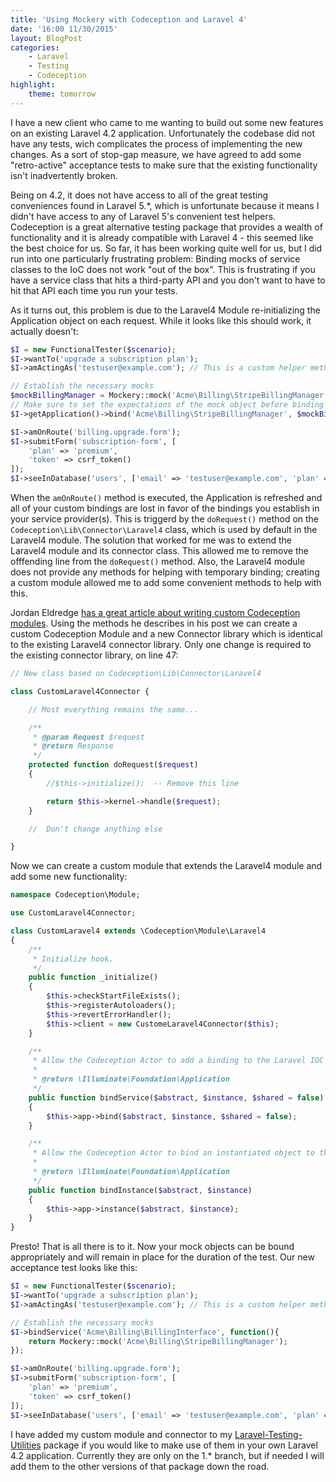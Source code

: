 ```yaml
---
title: 'Using Mockery with Codeception and Laravel 4'
date: '16:00 11/30/2015'
layout: BlogPost
categories:
    - Laravel
    - Testing
    - Codeception
highlight:
    theme: tomorrow
---
```


I have a new client who came to me wanting to build out some new features on an existing Laravel 4.2 application. Unfortunately the codebase did not have any tests, wich complicates the process of implementing the new changes. As a sort of stop-gap measure, we have agreed to add some "retro-active" acceptance tests to make sure that the existing functionality isn't inadvertently broken.

<!-- more -->

Being on 4.2, it does not have access to all of the great testing conveniences found in Laravel 5.\*, which is unfortunate because it means I didn't have access to any of Laravel 5's convenient test helpers. Codeception is a great alternative testing package that provides a wealth of functionality and it is already compatible with Laravel 4 - this seemed like the best choice for us. So far, it has been working quite well for us, but I did run into one particularly frustrating problem: Binding mocks of service classes to the IoC does not work "out of the box". This is frustrating if you have a service class that hits a third-party API and you don't want to have to hit that API each time you run your tests.

As it turns out, this problem is due to the Laravel4 Module re-initializing the Application object on each request. While it looks like this should work, it actually doesn't:

```php
$I = new FunctionalTester($scenario);
$I->wantTo('upgrade a subscription plan');
$I->amActingAs('testuser@example.com'); // This is a custom helper method which sets the active user

// Establish the necessary mocks
$mockBillingManager = Mockery::mock('Acme\Billing\StripeBillingManager');
// Make sure to set the expectations of the mock object before binding it to the IoC
$I->getApplication()->bind('Acme\Billing\StripeBillingManager', $mockBillingManager);

$I->amOnRoute('billing.upgrade.form');
$I->submitForm('subscription-form', [
    'plan' => 'premium',
    'token' => csrf_token()
]);
$I->seeInDatabase('users', ['email' => 'testuser@example.com', 'plan' => 'premium');
```

When the `amOnRoute()` method is executed, the Application is refreshed and all of your custom bindings are lost in favor of the bindings you establish in your service provider(s). This is triggerd by the `doRequest()` method on the `Codeception\Lib\Connector\Laravel4` class, which is used by default in the Laravel4 module. The solution that worked for me was to extend the Laravel4 module and its connector class. This allowed me to remove the offfending line from the `doRequest()` method. Also, the Laravel4 module does not provide any methods for helping with temporary binding; creating a custom module allowed me to add some convenient methods to help with this.

Jordan Eldredge [has a great article about writing custom Codeception modules](https://jordaneldredge.com/blog/writing-a-custom-codeception-module/). Using the methods he describes in his post we can create a custom Codeception Module and a new Connector library which is identical to the existing Laravel4 connector library. Only one change is required to the existing connector library, on line 47:

```php
// New class based on Codeception\Lib\Connector\Laravel4

class CustomLaravel4Connector {

    // Most everything remains the same...

    /**
     * @param Request $request
     * @return Response
     */
    protected function doRequest($request)
    {
        //$this->initialize();  -- Remove this line

        return $this->kernel->handle($request);
    }

    //  Don't change anything else

}
```

Now we can create a custom module that extends the Laravel4 module and add some new functionality:

```php
namespace Codeception\Module;

use CustomLaravel4Connector;

class CustomLaravel4 extends \Codeception\Module\Laravel4
{
    /**
     * Initialize hook.
     */
    public function _initialize()
    {
        $this->checkStartFileExists();
        $this->registerAutoloaders();
        $this->revertErrorHandler();
        $this->client = new CustomeLaravel4Connector($this);
    }

    /**
     * Allow the Codeception Actor to add a binding to the Laravel IOC
     *
     * @return \Illuminate\Foundation\Application
     */
    public function bindService($abstract, $instance, $shared = false)
    {
        $this->app->bind($abstract, $instance, $shared = false);
    }

    /**
     * Allow the Codeception Actor to bind an instantiated object to the Laravel IOC
     *
     * @return \Illuminate\Foundation\Application
     */
    public function bindInstance($abstract, $instance)
    {
        $this->app->instance($abstract, $instance);
    }
}
```

Presto! That is all there is to it. Now your mock objects can be bound appropriately and will remain in place for the duration of the test. Our new acceptance test looks like this:

```php
$I = new FunctionalTester($scenario);
$I->wantTo('upgrade a subscription plan');
$I->amActingAs('testuser@example.com'); // This is a custom helper method which sets the active user

// Establish the necessary mocks
$I->bindService('Acme\Billing\BillingInterface', function(){
    return Mockery::mock('Acme\Billing\StripeBillingManager');
});

$I->amOnRoute('billing.upgrade.form');
$I->submitForm('subscription-form', [
    'plan' => 'premium',
    'token' => csrf_token()
]);
$I->seeInDatabase('users', ['email' => 'testuser@example.com', 'plan' => 'premium');
```

I have added my custom module and connector to my [Laravel-Testing-Utilities](https://github.com/SRLabs/laravel-testing-utilities) package if you would like to make use of them in your own Laravel 4.2 application. Currently they are only on the 1.\* branch, but if needed I will add them to the other versions of that package down the road.
